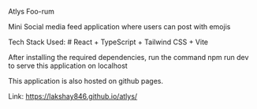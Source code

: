 Atlys Foo-rum

Mini Social media feed application where users can post with emojis  

Tech Stack Used: # React + TypeScript + Tailwind CSS + Vite

After installing the required dependencies, run the command npm run dev to serve this application on localhost

This application is also hosted on github pages. 

Link: https://lakshay846.github.io/atlys/
